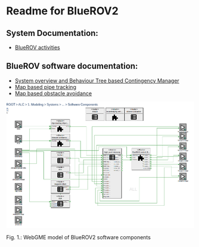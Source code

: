 # Readme for BlueROV2

## System Documentation:

* [BlueROV activities](bluerov_activities.md)

## BlueROV software documentation:
* [System overview and Behaviour Tree based Contingency Manager](btree.md)
* [Map based pipe tracking](map_based_pipe_tracking.md)
* [Map based obstacle avoidance](map_based_obstacle_avoidance.md)


[![webgme_bluerov](imgs/webgme_model.png)](#)

Fig. 1.: WebGME model of BlueROV2 software components
